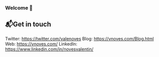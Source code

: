 ### Welcome 👋


📬**Get in touch**
----------------------------------------------------------------
Twitter: https://twitter.com/valenoves
Blog: https://vnoves.com/Blog.html
Web: https://vnoves.com/
LinkedIn: https://www.linkedin.com/in/novesvalentin/
<!--
**vnoves/vnoves** is a ✨ _special_ ✨ repository because its `README.md` (this file) appears on your GitHub profile.

Here are some ideas to get you started:

- 🔭 I’m currently working on ...
- 🌱 I’m currently learning ...
- 👯 I’m looking to collaborate on ...
- 🤔 I’m looking for help with ...
- 💬 Ask me about ...
- 📫 How to reach me: ...
- 😄 Pronouns: ...
- ⚡ Fun fact: ...
-->
